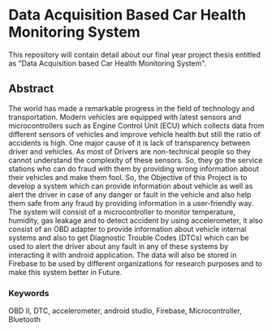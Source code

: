 # Data Acquisition Based Car Health Monitoring System
This repository will contain detail about our final year project thesis entitled as "Data Acquisition based Car Health Monitoring System".
## Abstract
The world has made a remarkable progress in the field of technology and transportation. Modern vehicles are equipped with latest sensors and microcontrollers such as Engine Control Unit (ECU) which collects data from different sensors of vehicles and improve vehicle health but still the ratio of accidents is high. One major cause of it is lack of transparency between driver and vehicles. As most of Drivers are non-technical people so they cannot understand the complexity of these sensors. So, they go the service stations who can do fraud with them by providing wrong information about their vehicles and make them fool.
So, the Objective of this Project is to develop a system which can provide information about vehicle as well as alert the driver in case of any danger or fault in the vehicle and also help them safe from any fraud by providing information in a user-friendly way. The system will consist of a microcontroller to monitor temperature, humidity, gas leakage and to detect accident by using accelerometer, it also consist of  an OBD adapter to provide information about vehicle internal systems and also to get Diagnostic Trouble Codes (DTCs) which can be used to alert the driver about any fault in any of these systems by interacting it with android application. The data will also be stored in Firebase to be used by different organizations for research purposes and to make this system better in Future.

### Keywords
OBD II,  DTC, accelerometer, android studio,  Firebase, Microcontroller, Bluetooth

